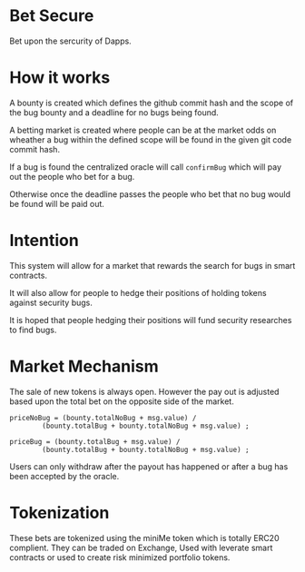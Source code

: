 # Bet Secure
Bet upon the sercurity of Dapps. 

# How it works
A bounty is created which defines the github commit hash and the scope of the bug bounty
and a deadline for no bugs being found. 

A betting market is created where people can be at the market odds on wheather a bug
within the defined scope will be found in the given git code commit hash. 

If a bug is found the centralized oracle will call `confirmBug` which will pay out the people
who bet for a bug. 

Otherwise once the deadline passes the people who bet that no bug would be found will be paid out. 

# Intention
This system will allow for a market that rewards the search for bugs in smart contracts.

It will also allow for people to hedge their positions of holding tokens against security bugs. 

It is hoped that people hedging their positions will fund security researches to find bugs.

# Market Mechanism
The sale of new tokens is always open. However the pay out is adjusted based upon the total bet on
the opposite side of the market. 

```
priceNoBug = (bounty.totalNoBug + msg.value) /
        (bounty.totalBug + bounty.totalNoBug + msg.value) ;

priceBug = (bounty.totalBug + msg.value) /
        (bounty.totalBug + bounty.totalNoBug + msg.value) ;
```
Users can only withdraw after the payout has happened or after a bug has been accepted by the oracle. 

# Tokenization
These bets are tokenized using the miniMe token which is totally ERC20 complient. 
They can be traded on Exchange, Used with leverate smart contracts or used to create 
risk minimized portfolio tokens. 

